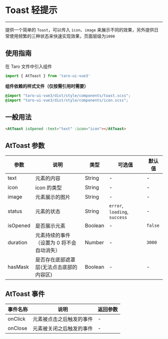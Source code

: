 # Toast 轻提示

---

提供一个简单的 `Toast`，可以传入 `icon`、`image` 来展示不同的效果，另外提供日常使用频繁的三种状态来快速实现效果，页面层级为`1090`

## 使用指南

在 Taro 文件中引入组件

```typescript
import { AtToast } from 'taro-ui-vue3'
```

**组件依赖的样式文件（仅按需引用时需要）**

```scss
@import "taro-ui-vue3/dist/style/components/toast.scss";
@import "taro-ui-vue3/dist/style/components/icon.scss";
```

## 一般用法


```html
<AtToast isOpened :text="text" :icon="icon"></AtToast>
```


## AtToast 参数

| 参数     | 说明                                     | 类型    | 可选值                        | 默认值  |
| -------- | ---------------------------------------- | ------- | ----------------------------- | ------- |
| text     | 元素的内容                               | String  | -                             | -       |
| icon     | icon 的类型                              | String  | -                             | -       |
| image    | 元素展示的图片                           | String  | -                             | -       |
| status   | 元素的状态                               | String  | `error`, `loading`, `success` | -       |
| isOpened | 是否展示元素                             | Boolean | -                             | `false` |
| duration | 元素持续的事件（设置为 0 将不会自动消失）                           | Number  | -                             | `3000`  |
| hasMask  | 是否存在底部遮罩层(无法点击底部的内容区) | Boolean | -                             | -       |

## AtToast 事件

| 事件名称 | 说明                     | 返回参数 |
| -------- | ------------------------ | -------- |
| onClick  | 元素被点击之后触发的事件 | -        |
| onClose  | 元素被关闭之后触发的事件 | -        |
